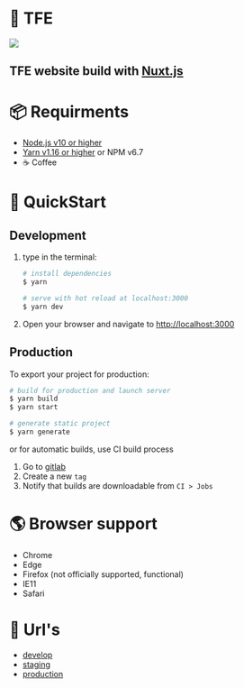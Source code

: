 # 🥳 TFE

![](https://media.giphy.com/media/xHMIDAy1qkzNS/giphy.gif)

## **TFE website build with [Nuxt.js](https://nuxtjs.org)**

# 📦 Requirments

- [Node.js v10 or higher](https://nodejs.org/en/)
- [Yarn v1.16 or higher](https://yarnpkg.com/lang/en/) or NPM v6.7
- ☕ Coffee

# 🐎 QuickStart

## Development

1. type in the terminal:

   ```bash
   # install dependencies
   $ yarn

   # serve with hot reload at localhost:3000
   $ yarn dev
   ```

2. Open your browser and navigate to [http://localhost:3000](http://localhost:3000)

## Production

To export your project for production:

```bash
# build for production and launch server
$ yarn build
$ yarn start

# generate static project
$ yarn generate
```

or for automatic builds, use CI build process

1. Go to [gitlab](https://git.tfe.nl)
2. Create a new `tag`
3. Notify that builds are downloadable from `CI > Jobs`

# 🌎 Browser support

- Chrome
- Edge
- Firefox (not officially supported, functional)
- IE11
- Safari

# 🔗 Url's

- [develop](https://localhost:3000)
- [staging](https://testwebsite/)
- [production](https://tfe.nl)
